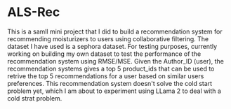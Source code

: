# ALS-Rec

This is a samll mini project that I did to build a recommendation system for recommending moisturizers to users using collaborative filtering.
The dataset I have used is a sephora dataset. For testing purposes, currently working on building my own dataset to test the performance of the recommendation system using RMSE/MSE. Given the Author_ID (user), the recommendation systems gives a top 5 product_ids that can be used to retrive the top 5 recommendations for a user based on similar users preferences. This recommendation system doesn't solve the cold start problem yet, which I am about to experiment using LLama 2 to deal with a cold strat problem.

